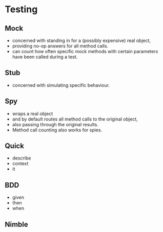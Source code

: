 # Testing

## Mock

* concerned with standing in for a (possibly expensive) real object,
* providing no-op answers for all method calls. 
* can count how often specific mock methods with certain parameters have been called during a test.

## Stub

* concerned with simulating specific behaviour. 

## Spy

* wraps a real object 
* and by default routes all method calls to the original object, 
* also passing through the original results. 
* Method call counting also works for spies. 

## Quick

* describe
* context
* it

## BDD

* given
* then
* when

## Nimble
